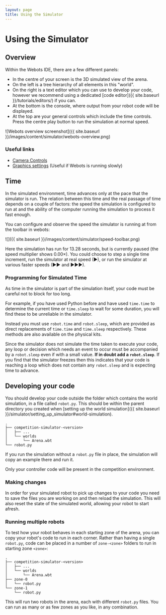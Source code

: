 ```yaml
---
layout: page
title: Using the Simulator
---
```


Using the Simulator
===================

## Overview

Within the Webots IDE, there are a few different panels:

- In the centre of your screen is the 3D simulated view of the arena.
- On the left is a tree hierarchy of all elements in this "world".
- On the right is a text editor which you can use to develop your code, however we recommend using a dedicated [code editor]({{ site.baseurl }}/tutorials/editors/) if you can.
- At the bottom is the console, where output from your robot code will be displayed.
- At the top are your general controls which include the time controls. Press the centre play button to run the simulation at normal speed.

![Webots overview screenshot]({{ site.baseurl }}/images/content/simulator/webots-overview.png)

### Useful links

- [Camera Controls](https://www.cyberbotics.com/doc/guide/the-3d-window#navigation-in-the-scene)
- [Graphics settings](https://www.cyberbotics.com/doc/guide/preferences#opengl) (Useful if Webots is running slowly)

## Time

In the simulated environment, time advances only at the pace that the simulator
is run. The relation between this time and the real passage of time depends on a
couple of factors: the speed the simulation is configured to run at and the
ability of the computer running the simulation to process it fast enough.

You can configure and observe the speed the simulator is running at from the toolbar in webots:

![]({{ site.baseurl }}/images/content/simulator/speed-toolbar.png)

Here the simulation has run for 13.28 seconds, but is currently paused (the
speed multiplier shows 0.00×). You could choose to step a single time increment,
run the simulator at real speed (▶), or run the simulator at various faster
speeds (▶▶ and ▶▶▶).

### Programming for Simulated Time

As time in the simulator is part of the simulation itself, your code must be careful not to block for too long.

For example, if you have used Python before and have used `time.time` to determine the current time or `time.sleep` to wait for some duration, you will find these to be unreliable in the simulator.

Instead you must use `robot.time` and `robot.sleep`, which are provided as direct replacements of `time.time` and `time.sleep` respectively.
These methods are also available on the physical kits.

<div class="warning" markdown="1">

  Since the simulator does not simulate the time taken to execute your code, any loop or decision which needs an event to occur must be accompanied by a `robot.sleep` even if with a small value.
  **If in doubt add a `robot.sleep`**.
  If you find that the simulator freezes then this indicates that your code is reaching a loop which does not contain any `robot.sleep` and is expecting time to advance.

</div>

## Developing your code

You should develop your code outside the folder which contains the world simulation, in a file called `robot.py`.
This should be within the parent directory you created when [setting up the world simulation]({{ site.baseurl }}/simulator/setting_up_simulator#world-simulation).

```
.
├── competition-simulator-<version>
│   ├── ...
│   └── worlds
│       └── Arena.wbt
└── robot.py
```

If you run the simulation without a `robot.py` file in place, the simulation will copy an example there and run it.

<div class="warning">
  Only your controller code will be present in the competition environment.
</div>

### Making changes

In order for your simulated robot to pick up changes to your code you need to save the files you are working on and then reload the simulation.
This will also reset the state of the simulated world, allowing your robot to start afresh.

### Running multiple robots

To test how your robot behaves in each starting zone of the arena, you can copy your robot's code to run in each corner.
Rather than having a single `robot.py`, code can be placed in a number of `zone-<zone>` folders to run in starting zone `<zone>`:

```
.
├── competition-simulator-<version>
│   ├── ...
│   └── worlds
│       └── Arena.wbt
├── zone-0
│   └── robot.py
└── zone-1
    └── robot.py
```

This will run two robots in the arena, each with different `robot.py` files. You can run as many or as few zones as you like, in any combination.

